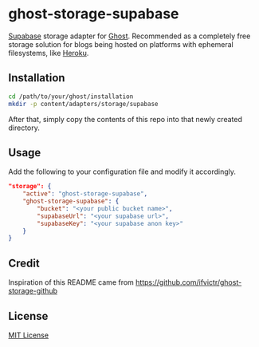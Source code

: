 # ghost-storage-supabase

[Supabase](https://supabase.io) storage adapter for [Ghost](https://ghost.org). Recommended as a completely free storage solution for blogs being hosted on platforms with ephemeral filesystems, like [Heroku](https://heroku.com).

## Installation

```bash
cd /path/to/your/ghost/installation
mkdir -p content/adapters/storage/supabase
```

After that, simply copy the contents of this repo into that newly created directory.

## Usage

Add the following to your configuration file and modify it accordingly.

```json
"storage": {
    "active": "ghost-storage-supabase",
    "ghost-storage-supabase": {
        "bucket": "<your public bucket name>",
        "supabaseUrl": "<your supabase url>",
        "supabaseKey": "<your supabase anon key>"
    }
}
```     

## Credit

Inspiration of this README came from https://github.com/ifvictr/ghost-storage-github

## License

[MIT License](LICENSE)
